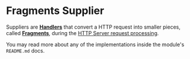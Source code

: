 # Fragments Supplier
Suppliers are [**Handlers**](https://github.com/Knotx/knotx-server-http/tree/master/api#routing-handlers)
that convert a HTTP request into smaller pieces, called [**Fragments**](https://github.com/Knotx/knotx-fragments/tree/master/handler/api#knotx-fragment-api),
during the [HTTP Server request processing](https://github.com/Knotx/knotx-server-http#how-does-it-work).

You may read more about any of the implementations inside the module's `README.md` docs.